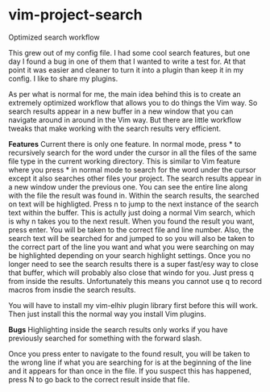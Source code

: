 # vim-project-search
Optimized search workflow

This grew out of my config file. I had some cool search features, but one day I found a bug in one of them that I wanted to write a test for. At that point it was easier and cleaner to turn it into a plugin than keep it in my config. I like to share my plugins.

As per what is normal for me, the main idea behind this is to create an extremely optimized workflow that allows you to do things the Vim way. So search results appear in a new buffer in a new window that you can navigate around in around in the Vim way. But there are little workflow tweaks that make working with the search results very efficient.

**Features**
Current there is only one feature. In normal mode, press <leader>* to recursively search for the word under the cursor in all the files of the same file type in the current working directory. This is similar to Vim feature where you press * in normal mode to search for the word under the cursor except it also searches other files your project. The search results appear in a new window under the previous one. You can see the entire line along with the file the result was found in. Within the search results, the searched on text will be highligted. Press n to jump to the next instance of the search text within the buffer. This is actully just doing a normal Vim search, which is why n takes you to the next result. When you found the result you want, press enter. You will be taken to the correct file and line number. Also, the search text will be searched for and jumped to so you will also be taken to the correct part of the line you want and what you were searching on may be highlighted depending on your search highlight settings. Once you no longer need to see the search results there is a super fast/esy way to close that buffer, which will probably also close that windo for you. Just press q from inside the results. Unfortunately this means you cannot use q to record macros from insdie the search results.

You will have to install my vim-elhiv plugin library first before this will work. Then just install this the normal way you install Vim plugins.

**Bugs**
Highlighting inside the search results only works if you have previously searched for something with the forward slash.

Once you press enter to navigate to the found result, you will be taken to the wrong line if what you are searching for is at the beginning of the line and it appears for than once in the file. If you suspect this has happened, press N to go back to the correct result inside that file.
